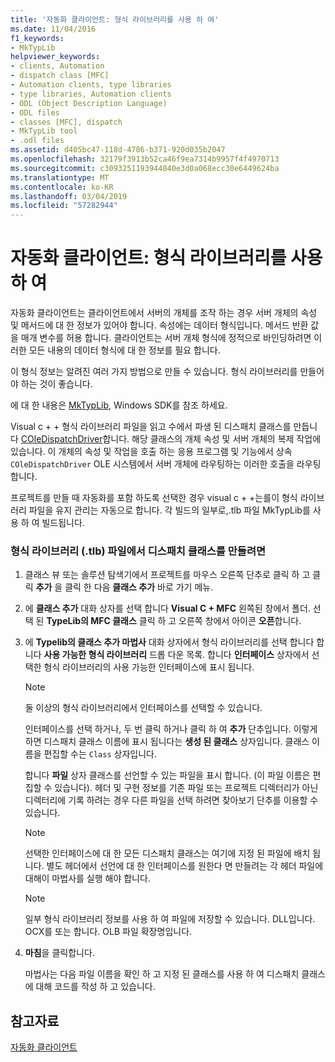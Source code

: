```yaml
---
title: '자동화 클라이언트: 형식 라이브러리를 사용 하 여'
ms.date: 11/04/2016
f1_keywords:
- MkTypLib
helpviewer_keywords:
- clients, Automation
- dispatch class [MFC]
- Automation clients, type libraries
- type libraries, Automation clients
- ODL (Object Description Language)
- ODL files
- classes [MFC], dispatch
- MkTypLib tool
- .odl files
ms.assetid: d405bc47-118d-4786-b371-920d035b2047
ms.openlocfilehash: 32179f3913b52ca46f9ea7314b9957f4f4970713
ms.sourcegitcommit: c3093251193944840e3d0a068ecc30e6449624ba
ms.translationtype: MT
ms.contentlocale: ko-KR
ms.lasthandoff: 03/04/2019
ms.locfileid: "57282944"
---
```

# <a name="automation-clients-using-type-libraries"></a>자동화 클라이언트: 형식 라이브러리를 사용 하 여

자동화 클라이언트는 클라이언트에서 서버의 개체를 조작 하는 경우 서버 개체의 속성 및 메서드에 대 한 정보가 있어야 합니다. 속성에는 데이터 형식입니다. 메서드 반환 값을 매개 변수를 허용 합니다. 클라이언트는 서버 개체 형식에 정적으로 바인딩하려면 이러한 모든 내용의 데이터 형식에 대 한 정보를 필요 합니다.

이 형식 정보는 알려진 여러 가지 방법으로 만들 수 있습니다. 형식 라이브러리를 만들어야 하는 것이 좋습니다.

에 대 한 내용은 [MkTypLib](/windows/desktop/Midl/differences-between-midl-and-mktyplib), Windows SDK를 참조 하세요.

Visual c + + 형식 라이브러리 파일을 읽고 수에서 파생 된 디스패치 클래스를 만듭니다 [COleDispatchDriver](../mfc/reference/coledispatchdriver-class.md)합니다. 해당 클래스의 개체 속성 및 서버 개체의 복제 작업에 있습니다. 이 개체의 속성 및 작업을 호출 하는 응용 프로그램 및 기능에서 상속 `COleDispatchDriver` OLE 시스템에서 서버 개체에 라우팅하는 이러한 호출을 라우팅합니다.

프로젝트를 만들 때 자동화를 포함 하도록 선택한 경우 visual c + +는를이 형식 라이브러리 파일을 유지 관리는 자동으로 합니다. 각 빌드의 일부로,.tlb 파일 MkTypLib를 사용 하 여 빌드됩니다.

### <a name="to-create-a-dispatch-class-from-a-type-library-tlb-file"></a>형식 라이브러리 (.tlb) 파일에서 디스패치 클래스를 만들려면

1. 클래스 뷰 또는 솔루션 탐색기에서 프로젝트를 마우스 오른쪽 단추로 클릭 하 고 클릭 **추가** 을 클릭 한 다음 **클래스 추가** 바로 가기 메뉴.

1. 에 **클래스 추가** 대화 상자를 선택 합니다 **Visual C + MFC** 왼쪽된 창에서 폴더. 선택 된 **TypeLib의 MFC 클래스** 클릭 하 고 오른쪽 창에서 아이콘 **오픈**합니다.

1. 에 **Typelib의 클래스 추가 마법사** 대화 상자에서 형식 라이브러리를 선택 합니다 합니다 **사용 가능한 형식 라이브러리** 드롭 다운 목록. 합니다 **인터페이스** 상자에서 선택한 형식 라이브러리의 사용 가능한 인터페이스에 표시 됩니다.

    > [!NOTE]
    >  둘 이상의 형식 라이브러리에서 인터페이스를 선택할 수 있습니다.

   인터페이스를 선택 하거나, 두 번 클릭 하거나 클릭 하 여 **추가** 단추입니다. 이렇게 하면 디스패치 클래스 이름에 표시 됩니다는 **생성 된 클래스** 상자입니다. 클래스 이름을 편집할 수는 `Class` 상자입니다.

   합니다 **파일** 상자 클래스를 선언할 수 있는 파일을 표시 합니다. (이 파일 이름은 편집할 수 있습니다). 헤더 및 구현 정보를 기존 파일 또는 프로젝트 디렉터리가 아닌 디렉터리에 기록 하려는 경우 다른 파일을 선택 하려면 찾아보기 단추를 이용할 수 있습니다.

    > [!NOTE]
    >  선택한 인터페이스에 대 한 모든 디스패치 클래스는 여기에 지정 된 파일에 배치 됩니다. 별도 헤더에서 선언에 대 한 인터페이스를 원한다 면 만들려는 각 헤더 파일에 대해이 마법사를 실행 해야 합니다.

    > [!NOTE]
    >  일부 형식 라이브러리 정보를 사용 하 여 파일에 저장할 수 있습니다. DLL입니다. OCX를 또는 합니다. OLB 파일 확장명입니다.

1. **마침**을 클릭합니다.

   마법사는 다음 파일 이름을 확인 하 고 지정 된 클래스를 사용 하 여 디스패치 클래스에 대해 코드를 작성 하 고 있습니다.

## <a name="see-also"></a>참고자료

[자동화 클라이언트](../mfc/automation-clients.md)

